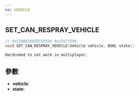 ```yaml
---
ns: VEHICLE
---
```

## SET_CAN_RESPRAY_VEHICLE

```c
// 0x52BBA29D5EC69356 0x37677590
void SET_CAN_RESPRAY_VEHICLE(Vehicle vehicle, BOOL state);
```

```
Hardcoded to not work in multiplayer.  
```

## 參數
* **vehicle**: 
* **state**: 

